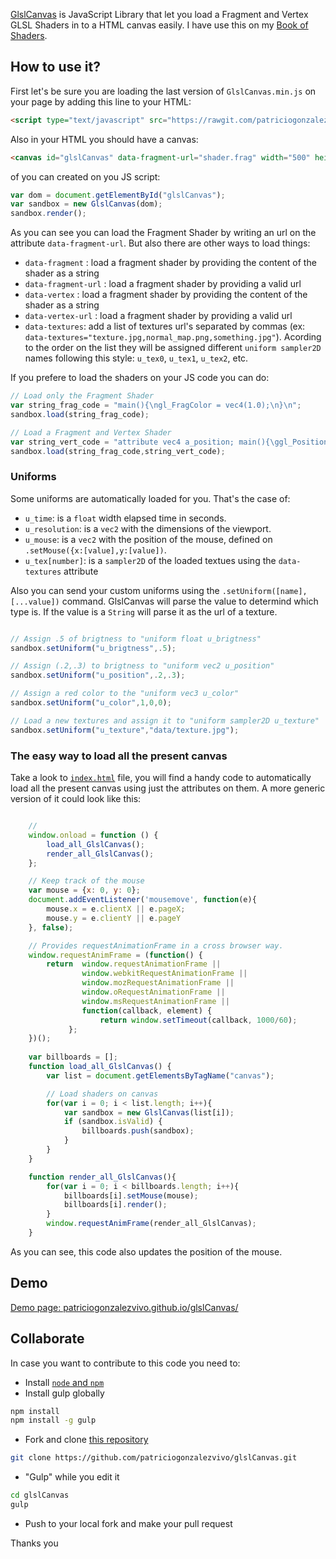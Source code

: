 [GlslCanvas](https://github.com/patriciogonzalezvivo/glslCanvas) is JavaScript Library that let you load a Fragment and Vertex GLSL Shaders in to a HTML canvas easily. I have use this on my [Book of Shaders](http://www.thebookofshaders.com).

## How to use it?

First let's be sure you are loading the last version of ```GlslCanvas.min.js``` on your page by adding this line to your HTML:
```html
<script type="text/javascript" src="https://rawgit.com/patriciogonzalezvivo/glslCanvas/master/build/GlslCanvas.min.js"></script>
```

Also in your HTML you should have a canvas: 

```html
<canvas id="glslCanvas" data-fragment-url="shader.frag" width="500" height="500"></canvas>
```

of you can created on you JS script:

```javascript
var dom = document.getElementById("glslCanvas");
var sandbox = new GlslCanvas(dom);
sandbox.render();
```

As you can see you can load the Fragment Shader by writing an url on the attribute ```data-fragment-url```. But also there are other ways to load things:

* ```data-fragment``` : load a fragment shader by providing the content of the shader as a string
* ```data-fragment-url``` : load a fragment shader by providing a valid url
* ```data-vertex``` : load a fragment shader by providing the content of the shader as a string
* ```data-vertex-url``` : load a fragment shader by providing a valid url
* ```data-textures```: add a list of textures url's separated by commas (ex: ```data-textures="texture.jpg,normal_map.png,something.jpg"```). Acording to the order on the list they will be assigned different ```uniform sampler2D``` names following this style: ```u_tex0```, ```u_tex1```, ```u_tex2```, etc.

If you prefere to load the shaders on your JS code you can do:

```javascript
// Load only the Fragment Shader
var string_frag_code = "main(){\ngl_FragColor = vec4(1.0);\n}\n";
sandbox.load(string_frag_code);

// Load a Fragment and Vertex Shader
var string_vert_code = "attribute vec4 a_position; main(){\ggl_Position = a_position;\n}\n";
sandbox.load(string_frag_code,string_vert_code);


```

### Uniforms

Some uniforms are automatically loaded for you. That's the case of:

* ```u_time```: is a ```float``` width elapsed time in seconds.
* ```u_resolution```: is a ```vec2``` with the dimensions of the viewport.
* ```u_mouse```: is a ```vec2``` with the position of the mouse, defined on ```.setMouse({x:[value],y:[value])```.
* ```u_tex[number]```: is a ```sampler2D``` of the loaded textues using the ```data-textures``` attribute

Also you can send your custom uniforms using the ```.setUniform([name],[...value])``` command. GlslCanvas will parse the value to determind which type is. If the value is a ```String``` will parse it as the url of a texture.

```javascript

// Assign .5 of brigtness to "uniform float u_brigtness"
sandbox.setUniform("u_brigtness",.5); 

// Assign (.2,.3) to brigtness to "uniform vec2 u_position"
sandbox.setUniform("u_position",.2,.3);

// Assign a red color to the "uniform vec3 u_color"
sandbox.setUniform("u_color",1,0,0); 

// Load a new textures and assign it to "uniform sampler2D u_texture"
sandbox.setUniform("u_texture","data/texture.jpg");
```

### The easy way to load all the present canvas

Take a look to [```index.html```](index.html) file, you will find a handy code to automatically load all the present canvas using just the attributes on them. A more generic version of it could look like this:

```javascript

    // 
    window.onload = function () { 
        load_all_GlslCanvas();
        render_all_GlslCanvas(); 
    };

    // Keep track of the mouse
    var mouse = {x: 0, y: 0};
    document.addEventListener('mousemove', function(e){ 
        mouse.x = e.clientX || e.pageX; 
        mouse.y = e.clientY || e.pageY 
    }, false);

    // Provides requestAnimationFrame in a cross browser way.
    window.requestAnimFrame = (function() {
        return  window.requestAnimationFrame ||
                window.webkitRequestAnimationFrame ||
                window.mozRequestAnimationFrame ||
                window.oRequestAnimationFrame ||
                window.msRequestAnimationFrame ||
                function(callback, element) {
                    return window.setTimeout(callback, 1000/60);
             };
    })();
    
    var billboards = []; 
    function load_all_GlslCanvas() {
        var list = document.getElementsByTagName("canvas");

        // Load shaders on canvas
        for(var i = 0; i < list.length; i++){
            var sandbox = new GlslCanvas(list[i]);
            if (sandbox.isValid) {
                billboards.push(sandbox);
            }
        }
    }

    function render_all_GlslCanvas(){
        for(var i = 0; i < billboards.length; i++){
            billboards[i].setMouse(mouse);
            billboards[i].render();
        }
        window.requestAnimFrame(render_all_GlslCanvas);
    }
```

As you can see, this code also updates the position of the mouse.

## Demo

[Demo page: patriciogonzalezvivo.github.io/glslCanvas/](http://patriciogonzalezvivo.github.io/glslCanvas/)

## Collaborate 

In case you want to contribute to this code you need to:

* Install [```node``` and ```npm```](https://nodejs.org/download/) 
* Install gulp globally
```bash
npm install
npm install -g gulp
```
* Fork and clone [this repository](https://github.com/patriciogonzalezvivo/glslCanvas)
```bash
git clone https://github.com/patriciogonzalezvivo/glslCanvas.git
```
* "Gulp" while you edit it
```bash
cd glslCanvas
gulp
```
* Push to your local fork and make your pull request

Thanks you

